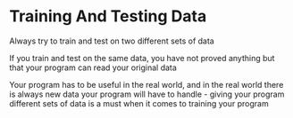 # Training And Testing Data

Always try to train and test on two different sets of data

If you train and test on the same data, you have not proved anything but that your program can read your original data

Your program has to be useful in the real world, and in the real world there is always new data your program will have to handle - giving your program different sets of data is a must when it comes to training your program
